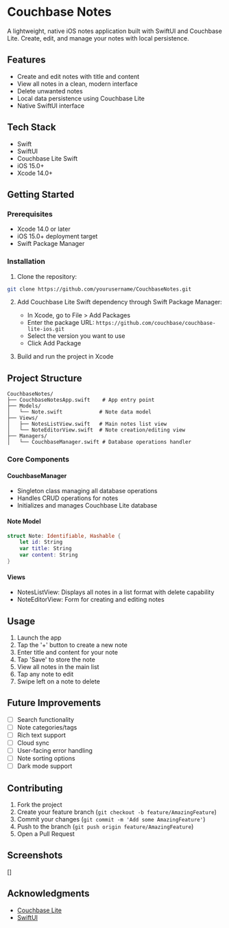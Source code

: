 # Couchbase Notes

A lightweight, native iOS notes application built with SwiftUI and Couchbase Lite. Create, edit, and manage your notes with local persistence.

## Features

- Create and edit notes with title and content
- View all notes in a clean, modern interface
- Delete unwanted notes
- Local data persistence using Couchbase Lite
- Native SwiftUI interface

## Tech Stack

- Swift
- SwiftUI
- Couchbase Lite Swift
- iOS 15.0+
- Xcode 14.0+

## Getting Started

### Prerequisites

- Xcode 14.0 or later
- iOS 15.0+ deployment target
- Swift Package Manager

### Installation

1. Clone the repository:
```bash
git clone https://github.com/yourusername/CouchbaseNotes.git
```

2. Add Couchbase Lite Swift dependency through Swift Package Manager:
   - In Xcode, go to File > Add Packages
   - Enter the package URL: `https://github.com/couchbase/couchbase-lite-ios.git`
   - Select the version you want to use
   - Click Add Package

3. Build and run the project in Xcode

## Project Structure

```
CouchbaseNotes/
├── CouchbaseNotesApp.swift    # App entry point
├── Models/
│   └── Note.swift            # Note data model
├── Views/
│   ├── NotesListView.swift   # Main notes list view
│   └── NoteEditorView.swift  # Note creation/editing view
├── Managers/
│   └── CouchbaseManager.swift # Database operations handler
```

### Core Components

#### CouchbaseManager
- Singleton class managing all database operations
- Handles CRUD operations for notes
- Initializes and manages Couchbase Lite database

#### Note Model
```swift
struct Note: Identifiable, Hashable {
    let id: String
    var title: String
    var content: String
}
```

#### Views
- NotesListView: Displays all notes in a list format with delete capability
- NoteEditorView: Form for creating and editing notes

## Usage

1. Launch the app
2. Tap the '+' button to create a new note
3. Enter title and content for your note
4. Tap 'Save' to store the note
5. View all notes in the main list
6. Tap any note to edit
7. Swipe left on a note to delete

## Future Improvements

- [ ] Search functionality
- [ ] Note categories/tags
- [ ] Rich text support
- [ ] Cloud sync
- [ ] User-facing error handling
- [ ] Note sorting options
- [ ] Dark mode support

## Contributing

1. Fork the project
2. Create your feature branch (`git checkout -b feature/AmazingFeature`)
3. Commit your changes (`git commit -m 'Add some AmazingFeature'`)
4. Push to the branch (`git push origin feature/AmazingFeature`)
5. Open a Pull Request

## Screenshots

[]

## Acknowledgments

- [Couchbase Lite](https://docs.couchbase.com/couchbase-lite/current/swift/quickstart.html)
- [SwiftUI](https://developer.apple.com/xcode/swiftui/)